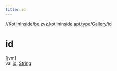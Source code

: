 ```yaml
---
title: id
---
```

//[KotlinInside](../../../index.html)/[be.zvz.kotlininside.api.type](../index.html)/[Gallery](index.html)/[id](id.html)



# id



[jvm]\
val [id](id.html): [String](https://kotlinlang.org/api/latest/jvm/stdlib/kotlin/-string/index.html)




